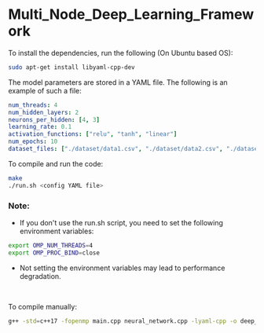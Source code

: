 # Multi_Node_Deep_Learning_Framework

To install the dependencies, run the following (On Ubuntu based OS):
```bash
sudo apt-get install libyaml-cpp-dev
```

The model parameters are stored in a YAML file. The following is an example of such a file:
```yaml
num_threads: 4
num_hidden_layers: 2
neurons_per_hidden: [4, 3]
learning_rate: 0.1
activation_functions: ["relu", "tanh", "linear"]
num_epochs: 10
dataset_files: ["./dataset/data1.csv", "./dataset/data2.csv", "./dataset/data3.csv", "./dataset/data4.csv"]
```

To compile and run the code:
```bash
make
./run.sh <config YAML file>
```

### Note:

- If you don't use the run.sh script, you need to set the following environment variables:

```bash
export OMP_NUM_THREADS=4
export OMP_PROC_BIND=close
```

- Not setting the environment variables may lead to performance degradation.

<br>

To compile manually:
```bash
g++ -std=c++17 -fopenmp main.cpp neural_network.cpp -lyaml-cpp -o deep_learning_framework
```